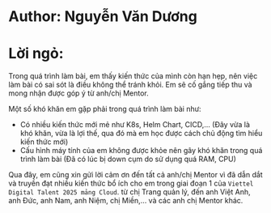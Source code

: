 # Author: Nguyễn Văn Dương

# Lời ngỏ:

Trong quá trình làm bài, em thấy kiến thức của mình còn hạn hẹp, nên việc làm bài có sai sót là điều không thể tránh khỏi. Em sẽ cố gắng tiếp thu và mong nhận được góp ý từ anh/chị Mentor.

Một số khó khăn em gặp phải trong quá trình làm bài như:

- Có nhiều kiến thức mới mẻ như K8s, Helm Chart, CICD,... (Đây vừa là khó khăn, vừa là lợi thế, qua đó mà em học được cách chủ động tìm hiểu kiến thức mới)
- Cấu hình máy tính của em không được khỏe nên gây khó khăn trong quá trình làm bài (Đã có lúc bị down cụm do sử dụng quá RAM, CPU)

Qua đây, em cũng xin gửi lời cảm ơn đến tất cả anh/chị Mentor vì đã dẫn dắt và truyền đạt nhiều kiến thức bổ ích cho em trong giai đoạn 1 của `Viettel Digital Talent 2025 mảng Cloud`. từ chị Trang quản lý, đến anh Việt Anh, anh Đức, anh Nam, anh Niệm, chị Miền,... và các anh chị Mentor khác.
